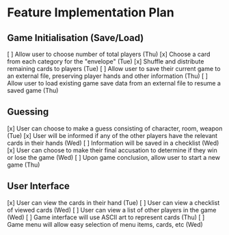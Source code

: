 # Feature Implementation Plan

## Game Initialisation (Save/Load)
[ ] Allow user to choose number of total players (Thu)
[x] Choose a card from each category for the "envelope" (Tue)
[x] Shuffle and distribute remaining cards to players (Tue)
[ ] Allow user to save their current game to an external file, preserving player hands and other information (Thu)
[ ] Allow user to load existing game save data from an external file to resume a saved game (Thu)

## Guessing
[x] User can choose to make a guess consisting of character, room, weapon (Tue)
[x] User will be informed if any of the other players have the relevant cards in their hands (Wed)
[ ] Information will be saved in a checklist (Wed)
[x] User can choose to make their final accusation to determine if they win or lose the game (Wed)
[ ] Upon game conclusion, allow user to start a new game (Thu)

## User Interface
[x] User can view the cards in their hand (Tue)
[ ] User can view a checklist of viewed cards (Wed)
[ ] User can view a list of other players in the game (Wed)
[ ] Game interface will use ASCII art to represent cards (Thu)
[ ] Game menu will allow easy selection of menu items, cards, etc (Wed)